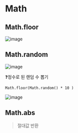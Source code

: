 # Math

## Math.floor
![image](https://user-images.githubusercontent.com/90364684/210804532-c900ddd1-9135-4d86-90d1-5e809425c0b5.png)

## Math.random
![image](https://user-images.githubusercontent.com/90364684/210804657-589be2df-a69c-4d16-a227-17a09d0c2560.png)

❓정수로 된 랜덤 수 뽑기
```
Math.floor(Math.random() * 10 )
```
![image](https://user-images.githubusercontent.com/90364684/210805359-3a995392-1fa8-4d6f-9489-56721fc18f08.png)

## Math.abs
> 절대값 반환
